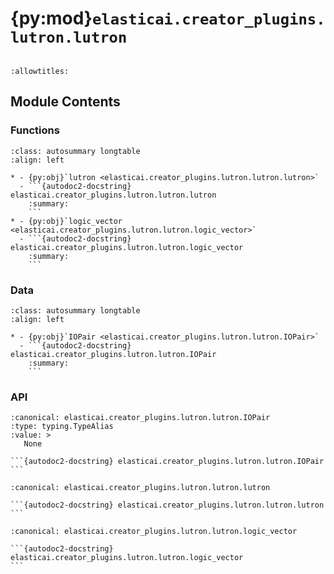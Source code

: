 # {py:mod}`elasticai.creator_plugins.lutron.lutron`

```{py:module} elasticai.creator_plugins.lutron.lutron
```

```{autodoc2-docstring} elasticai.creator_plugins.lutron.lutron
:allowtitles:
```

## Module Contents

### Functions

````{list-table}
:class: autosummary longtable
:align: left

* - {py:obj}`lutron <elasticai.creator_plugins.lutron.lutron.lutron>`
  - ```{autodoc2-docstring} elasticai.creator_plugins.lutron.lutron.lutron
    :summary:
    ```
* - {py:obj}`logic_vector <elasticai.creator_plugins.lutron.lutron.logic_vector>`
  - ```{autodoc2-docstring} elasticai.creator_plugins.lutron.lutron.logic_vector
    :summary:
    ```
````

### Data

````{list-table}
:class: autosummary longtable
:align: left

* - {py:obj}`IOPair <elasticai.creator_plugins.lutron.lutron.IOPair>`
  - ```{autodoc2-docstring} elasticai.creator_plugins.lutron.lutron.IOPair
    :summary:
    ```
````

### API

````{py:data} IOPair
:canonical: elasticai.creator_plugins.lutron.lutron.IOPair
:type: typing.TypeAlias
:value: >
   None

```{autodoc2-docstring} elasticai.creator_plugins.lutron.lutron.IOPair
```

````

````{py:function} lutron(lowered: elasticai.creator.ir2vhdl.Implementation) -> elasticai.creator.ir2vhdl.Code
:canonical: elasticai.creator_plugins.lutron.lutron.lutron

```{autodoc2-docstring} elasticai.creator_plugins.lutron.lutron.lutron
```
````

````{py:function} logic_vector(width: int | str) -> str
:canonical: elasticai.creator_plugins.lutron.lutron.logic_vector

```{autodoc2-docstring} elasticai.creator_plugins.lutron.lutron.logic_vector
```
````
